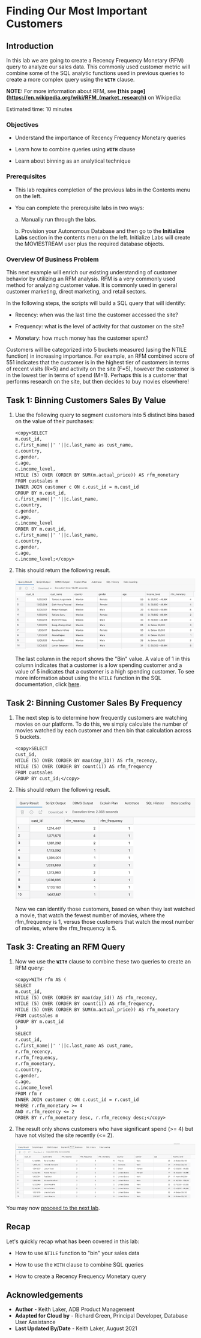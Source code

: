 ﻿# Finding Our Most Important Customers

## Introduction

In this lab we are going to create a Recency Frequency Monetary (RFM) query to analyze our sales data. This commonly used customer metric will combine some of the SQL analytic functions used in previous queries to create a more complex query using the **`WITH`** clause.

**NOTE:** For more information about RFM, see **[this page](https://en.wikipedia.org/wiki/RFM_(market_research)** on Wikipedia:

Estimated time: 10 minutes

### Objectives

- Understand the importance of Recency Frequency Monetary queries

- Learn how to combine queries using **`WITH`** clause

- Learn about binning as an analytical technique

### Prerequisites
- This lab requires completion of the previous labs in the Contents menu on the left.
- You can complete the prerequisite labs in two ways:

    a. Manually run through the labs.

    b. Provision your Autonomous Database and then go to the **Initialize Labs** section in the contents menu on the left. Initialize Labs will create the MOVIESTREAM user plus the required database objects.

### Overview Of Business Problem

This next example will enrich our existing understanding of customer behavior by utilizing an RFM analysis. RFM is a very commonly used method for analyzing customer value. It is commonly used in general customer marketing, direct marketing, and retail sectors.

In the following steps, the scripts will build a SQL query that will identify:

- Recency: when was the last time the customer accessed the site?

- Frequency: what is the level of activity for that customer on the site?

- Monetary: how much money has the customer spent?

Customers will be categorized into 5 buckets measured (using the NTILE function) in increasing importance. For example, an RFM combined score of 551 indicates that the customer is in the highest tier of customers in terms of recent visits (R=5) and activity on the site (F=5), however the customer is in the lowest tier in terms of spend (M=1). Perhaps this is a customer that performs research on the site, but then decides to buy movies elsewhere!

## Task 1:  Binning Customers Sales By Value

1. Use the following query to segment customers into 5 distinct bins based on the value of their purchases:

    ```
    <copy>SELECT
    m.cust_id,
    c.first_name||' '||c.last_name as cust_name,
    c.country,
    c.gender,
    c.age,
    c.income_level,
    NTILE (5) OVER (ORDER BY SUM(m.actual_price)) AS rfm_monetary
    FROM custsales m
    INNER JOIN customer c ON c.cust_id = m.cust_id
    GROUP BY m.cust_id,
    c.first_name||' '||c.last_name,
    c.country,
    c.gender,
    c.age,
    c.income_level
    ORDER BY m.cust_id,
    c.first_name||' '||c.last_name,
    c.country,
    c.gender,
    c.age,
    c.income_level;</copy>
    ```

2. This should return the following result.

    ![Result of query to segment customers into bins](images/lab-5c-step-1-substep-2.png " ")

    The last column in the report shows the "Bin" value. A value of 1 in this column indicates that a customer is a low spending customer and a value of 5 indicates that a customer is a high spending customer. To see more information about using the `NTILE` function in the SQL documentation, click [here](https://docs.oracle.com/en/database/oracle/oracle-database/19/sqlrf/NTILE.html#GUID-FAD7A986-AEBD-4A03-B0D2-F7F2148BA5E9).

## Task 2:  Binning Customer Sales By Frequency

1. The next step is to determine how frequently customers are watching movies on our platform. To do this, we simply calculate the number of movies watched by each customer and then bin that calculation across 5 buckets.

    ```
    <copy>SELECT
    cust_id,
    NTILE (5) OVER (ORDER BY max(day_ID)) AS rfm_recency,
    NTILE (5) OVER (ORDER BY count(1)) AS rfm_frequency
    FROM custsales
    GROUP BY cust_id;</copy>
    ```

2. This should return the following result.

    ![Query result showing how frequently customers watch movies](images/lab-5c-step-2-substep-2.png " ")

    Now we can identify those customers, based on when they last watched a movie, that watch the fewest number of movies, where the rfm\_frequency is 1, versus those customers that watch the most number of movies, where the rfm\_frequency is 5.

## Task 3:  Creating an RFM Query

1. Now we use the **`WITH`** clause to combine these two queries to create an RFM query:

    ```
    <copy>WITH rfm AS (
    SELECT
    m.cust_id,
    NTILE (5) OVER (ORDER BY max(day_id)) AS rfm_recency,
    NTILE (5) OVER (ORDER BY count(1)) AS rfm_frequency,
    NTILE (5) OVER (ORDER BY SUM(m.actual_price)) AS rfm_monetary
    FROM custsales m
    GROUP BY m.cust_id
    )
    SELECT
    r.cust_id,
    c.first_name||' '||c.last_name AS cust_name,
    r.rfm_recency,
    r.rfm_frequency,
    r.rfm_monetary,
    c.country,
    c.gender,
    c.age,
    c.income_level
    FROM rfm r
    INNER JOIN customer c ON c.cust_id = r.cust_id
    WHERE r.rfm_monetary >= 4
    AND r.rfm_recency <= 2
    ORDER BY r.rfm_monetary desc, r.rfm_recency desc;</copy>
    ```

2. The result only shows customers who have significant spend (>= 4) but have not visited the site recently (<= 2).

    ![Query result showing customers with significant spend and having not visited site recently](images/lab-5c-task-3-step-2.png " ")

You may now [proceed to the next lab](#next).

## Recap

Let's quickly recap what has been covered in this lab:

- How to use `NTILE` function to "bin" your sales data

- How to use the `WITH` clause to combine SQL queries

- How to create a Recency Frequency Monetary query

## **Acknowledgements**

- **Author** - Keith Laker, ADB Product Management
- **Adapted for Cloud by** - Richard Green, Principal Developer, Database User Assistance
- **Last Updated By/Date** - Keith Laker, August 2021
